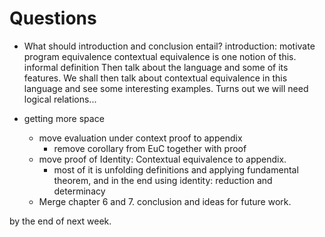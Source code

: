 # Questions

- What should introduction and conclusion entail?
  introduction: motivate
      program equivalence
      contextual equivalence is one notion of this. informal definition
      Then talk about the language and some of its features. We shall then talk about
      contextual equivalence in this language and see some interesting examples.
      Turns out we will need logical relations...

- getting more space
  - move evaluation under context proof to appendix
    - remove corollary from EuC together with proof
  - move proof of Identity: Contextual equivalence to appendix.
    - most of it is unfolding definitions and applying fundamental theorem, and in the end using identity: reduction and determinacy
  - Merge chapter 6 and 7. conclusion and ideas for future work.

by the end of next week.